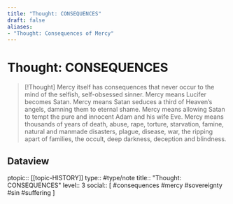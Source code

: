 ```yaml
---
title: "Thought: CONSEQUENCES"
draft: false
aliases:
- "Thought: Consequences of Mercy"
---
```

# Thought: CONSEQUENCES 
> [!Thought]
> Mercy itself has consequences that never occur to the mind of the selfish, self-obsessed sinner. 
> Mercy means Lucifer becomes Satan. 
> Mercy means Satan seduces a third of Heaven’s angels, damning them to eternal shame. 
> Mercy means allowing Satan to tempt the pure and innocent Adam and his wife Eve. 
> Mercy means thousands of years of death, abuse, rape, torture, starvation, famine, natural and manmade disasters, plague, disease, war, the ripping apart of families, the occult, deep darkness, deception and blindness.

## Dataview
ptopic:: [[topic-HISTORY]]
type:: #type/note
title:: "Thought: CONSEQUENCES"
level:: 3
social:: [ #consequences #mercy #sovereignty #sin #suffering ]